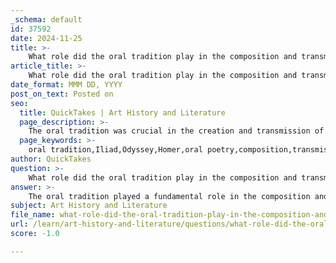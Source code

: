 ```yaml
---
_schema: default
id: 37592
date: 2024-11-25
title: >-
    What role did the oral tradition play in the composition and transmission of the Iliad and the Odyssey?
article_title: >-
    What role did the oral tradition play in the composition and transmission of the Iliad and the Odyssey?
date_format: MMM DD, YYYY
post_on_text: Posted on
seo:
  title: QuickTakes | Art History and Literature
  page_description: >-
    The oral tradition was crucial in the creation and transmission of the Iliad and Odyssey, shaping their composition, style, and cultural significance throughout generations.
  page_keywords: >-
    oral tradition,Iliad,Odyssey,Homer,oral poetry,composition,transmission,performance,formulaic expressions,cultural significance,Greek literature,storytelling,collective identity,Milman Parry
author: QuickTakes
question: >-
    What role did the oral tradition play in the composition and transmission of the Iliad and the Odyssey?
answer: >-
    The oral tradition played a fundamental role in the composition and transmission of Homer's epics, the *Iliad* and the *Odyssey*. These works were originally crafted and shared in an oral poetic tradition that predated the advent of writing in ancient Greece. This oral tradition significantly influenced the structure, style, and themes of the poems.\n\n1. **Oral Composition**: The *Iliad* and the *Odyssey* exhibit characteristics typical of oral poetry, such as repetitive phrases, formulaic expressions, and a reliance on mnemonic devices. These features facilitated the performance of the epics by bards, who would recite them from memory during public gatherings. The ability to adapt and modify the narrative in response to the audience and context was a hallmark of oral storytelling.\n\n2. **Transmission and Adaptation**: The process of transmission from oral to written form involved a dynamic interplay between oral and written cultures. Scholars like Milman Parry emphasized that the Homeric epics were not merely fixed texts but rather products of a generations-long process of composition in performance. This means that the poems evolved over time, shaped by the contributions of various performers and the cultural contexts in which they were recited.\n\n3. **Cultural Significance**: The oral tradition served as a living inheritance, allowing the stories and values embedded in the *Iliad* and the *Odyssey* to be passed down through generations. This tradition was crucial for preserving the historical and cultural memory of the Greek people, as the epics encapsulated their heroic ideals, social norms, and collective identity.\n\n4. **Impact on Literature**: The influence of the oral tradition extends beyond the *Iliad* and the *Odyssey*, impacting the development of Greek and Western literature as a whole. The techniques and themes established in these epics have resonated through centuries, shaping narrative forms and literary conventions in subsequent works.\n\nIn summary, the oral tradition was not just a method of storytelling but a vital framework that shaped the creation, performance, and enduring legacy of Homer's epics. The transition to written texts marked a significant moment in literary history, yet the roots of these works in oral tradition continue to be a focal point for understanding their artistry and cultural significance.
subject: Art History and Literature
file_name: what-role-did-the-oral-tradition-play-in-the-composition-and-transmission-of-the-iliad-and-the-odyssey.md
url: /learn/art-history-and-literature/questions/what-role-did-the-oral-tradition-play-in-the-composition-and-transmission-of-the-iliad-and-the-odyssey
score: -1.0

---
```


&nbsp;